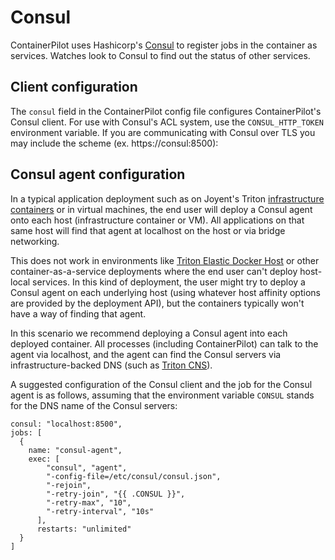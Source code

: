 # Consul

ContainerPilot uses Hashicorp's [Consul](https://www.consul.io/) to register jobs in the container as services. Watches look to Consul to find out the status of other services.

## Client configuration

The `consul` field in the ContainerPilot config file configures ContainerPilot's Consul client. For use with Consul's ACL system, use the `CONSUL_HTTP_TOKEN` environment variable. If you are communicating with Consul over TLS you may include the scheme (ex. https://consul:8500):


## Consul agent configuration

In a typical application deployment such as on Joyent's Triton [infrastructure containers](https://docs.joyent.com/public-cloud/instances/infrastructure) or in virtual machines, the end user will deploy a Consul agent onto each host (infrastructure container or VM). All applications on that same host will find that agent at localhost on the host or via bridge networking.

This does not work in environments like [Triton Elastic Docker Host](https://docs.joyent.com/public-cloud/instances/docker) or other container-as-a-service deployments where the end user can't deploy host-local services. In this kind of deployment, the user might try to deploy a Consul agent on each underlying host (using whatever host affinity options are provided by the deployment API), but the containers typically won't have a way of finding that agent.

In this scenario we recommend deploying a Consul agent into each deployed container. All processes (including ContainerPilot) can talk to the agent via localhost, and the agent can find the Consul servers via infrastructure-backed DNS (such as [Triton CNS](https://docs.joyent.com/public-cloud/network/cns)).

A suggested configuration of the Consul client and the job for the Consul agent is as follows, assuming that the environment variable `CONSUL` stands for the DNS name of the Consul servers:

```json5
consul: "localhost:8500",
jobs: [
  {
    name: "consul-agent",
    exec: [
        "consul", "agent",
        "-config-file=/etc/consul/consul.json",
        "-rejoin",
        "-retry-join", "{{ .CONSUL }}",
        "-retry-max", "10",
        "-retry-interval", "10s"
      ],
      restarts: "unlimited"
  }
]
```
